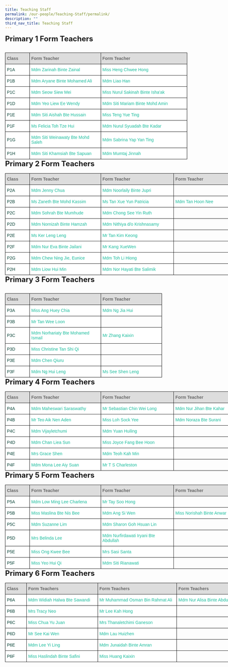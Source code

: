```yaml
---
title: Teaching Staff
permalink: /our-people/Teaching-Staff/permalink/
description: ""
third_nav_title: Teaching Staff
---
```

<style type="text/css">
.tg  {border-collapse:collapse;border-spacing:0;margin:0px auto;}
.tg td{border-color:black;border-style:solid;border-width:1px;font-family:Arial, sans-serif;font-size:14px;
  overflow:hidden;padding:10px 5px;word-break:normal;}
.tg th{border-color:black;border-style:solid;border-width:1px;font-family:Arial, sans-serif;font-size:14px;
  font-weight:normal;overflow:hidden;padding:10px 5px;word-break:normal;}
.tg .tg-yhj3{background-color:#FFF;color:#0C463A;text-align:left;vertical-align:middle}
.tg .tg-feqv{background-color:#DDD;color:#666;font-weight:bold;text-align:left;vertical-align:middle}
.tg .tg-o5fr{background-color:#FFF;color:#FD6500;text-align:left;vertical-align:middle}
</style>
<span style="font-size:24px"><b>Primary 1 Form Teachers</b></span><br><br><table align="left" class="tg" style="undefined; table-layout: fixed; width: 598px">
<colgroup>
<col style="width: 80px">
<col style="width: 234px">
<col style="width: 284px">
</colgroup>
<tbody>
 <tr>
		<td class="tg-feqv"><span style="color:#666;background-color:#DDD"><b>Class</b></span></td>
		<td class="tg-feqv"><span style="color:#666;background-color:#DDD"><b>Form Teacher</b></span></td>
		<td class="tg-feqv"><span style="color:#666;background-color:#DDD"><b>Form Teacher</b></span></td>
  </tr>

<!-- Primary 1 Form Teachers --> 
<tr>
    <td class="tg-yhj3">P1A<br></td>
    <td class="tg-yhj3"><a href="mailto:zarinah_zainal@moe.edu.sg" style="text-decoration:none; color:#1ABC9C">Mdm Zarinah Binte Zainal</a><br></td>
<td class="tg-yhj3"><a href="mailto:heng_chwee_hong@moe.edu.sg" style="text-decoration:none; color:#1ABC9C">Miss Heng Chwee Hong</a><br></td>
</tr>
<tr>
    <td class="tg-yhj3">P1B<br></td>
    <td class="tg-yhj3"><a href="mailto:aryane_mohamed_ali@moe.edu.sg" style="text-decoration:none; color:#1ABC9C">Mdm Aryane Binte Mohamed Ali</a><br></td>
		<td class="tg-yhj3"><a href="mailto:liao_han@moe.edu.sg" style="text-decoration:none; color:#1ABC9C">Mdm Liao Han</a><br></td>
  </tr>
	<tr>
    <td class="tg-yhj3">P1C<br></td>
    <td class="tg-yhj3"><a href="mailto:seow_siew_mei@moe.edu.sg" style="text-decoration:none;color:#1ABC9C">Mdm Seow Siew Mei</a><br></td>
<td class="tg-yhj3"><a href="mailto:nurul_sakinah_ishaak@moe.edu.sg" style="text-decoration:none;color:#1ABC9C">Miss Nurul Sakinah Binte Isha'ak</a><br></td>
</tr>
	<tr>
    <td class="tg-yhj3">P1D<br></td>
    <td class="tg-yhj3"><a href="mailto:yeo_liew_ee_wendy@moe.edu.sg" style="text-decoration:none;color:#1ABC9C">Mdm Yeo Liew Ee Wendy</a><br></td>
		<td class="tg-yhj3"><a href="mailto:siti_mariam_mohd_amin@moe.edu.sg" style="text-decoration:none;color:#1ABC9C">Mdm Siti Mariam Binte Mohd Amin</a><br></td>
</tr>
	<tr>
    <td class="tg-yhj3">P1E<br></td>
    <td class="tg-yhj3"><a href="mailto:siti_aishah_hussain@moe.edu.sg" style="text-decoration:none;color:#1ABC9C">Mdm Siti Aishah Bte Hussain</a><br></td>
		<td class="tg-yhj3"><a href="mailto:teng_yue_ting@moe.edu.sg" style="text-decoration:none;color:#1ABC9C">Miss Teng Yue Ting</a><br></td>
 </tr>
	<tr>
    <td class="tg-yhj3">P1F<br></td>
    <td class="tg-yhj3"><a href="mailto:toh_sze_hui@moe.edu.sg" style="text-decoration:none;color:#1ABC9C">Ms Felicia Toh Tze Hui</a><br></td>
<td class="tg-yhj3"><a href="mailto:nurul_syuadah_kadar@moe.edu.sg" style="text-decoration:none;color:#1ABC9C">Mdm Nurul Syuadah Bte Kadar</a><br></td>
</tr>
<tr>
<td class="tg-yhj3">P1G<br></td>
<td class="tg-yhj3"><a href="mailto:siti_weinawaty_mohd_salleh@moe.edu.sg" style="text-decoration:none;color:#1ABC9C">Mdm Siti Weinawaty Bte Mohd Saleh</a><br></td>
<td class="tg-yhj3"><a href="mailto:yap_yan_ting_sabrina@moe.edu.sg" style="text-decoration:none;color:#1ABC9C">Mdm Sabrina Yap Yan Ting</a><br></td>
</tr>
	
<tr>
<td class="tg-yhj3">P1H<br></td>
<td class="tg-yhj3"><a href="mailto:siti_khamsiah_sapuan@moe.edu.sg" style="text-decoration:none;color:#1ABC9C">Mdm Siti Khamsiah Bte Sapuan</a><br></td>
<td class="tg-yhj3"><a href="mailto:mailto:mumtaj_jinnah@moe.edu.sg" style="text-decoration:none;color:#1ABC9C">Mdm Mumtaj Jinnah</a><br></td>
</tr>
</tbody>
</table>
<br>
<span style="font-size:24px"><b>Primary 2 Form Teachers</b></span><br><br><table align="left" class="tg" style="undefined;table-layout: fixed; width: 834px">
<colgroup>
<col style="width: 80px">
<col style="width: 234px">
<col style="width: 240px">
<col style="width: 280px">
</colgroup>
<tbody>
  <tr>
		<td class="tg-feqv"><span style="color:#666;background-color:#DDD"><b>Class</b></span></td>
		<td class="tg-feqv"><span style="color:#666;background-color:#DDD"><b>Form Teacher</b></span></td>
		<td class="tg-feqv"><span style="color:#666;background-color:#DDD"><b>Form Teacher</b></span></td>
		<td class="tg-feqv"><span style="color:#666;background-color:#DDD"><b>Form Teacher</b></span></td>
  </tr>
  
<!-- Primary 2 Form Teachers -->	
<tr>
 <td class="tg-yhj3">P2A<br></td>
 <td class="tg-yhj3"><a href="mailto:chua_baofeng_jenny@moe.edu.sg" style="text-decoration:none;color:#1ABC9C">Mdm Jenny Chua</a><br></td>
<td class="tg-yhj3"><a href="mailto:noorlaily_jupri@moe.edu.sg" style="text-decoration:none;color:#1ABC9C">Mdm Noorlaily Binte Jupri</a><br></td>
<td><br></td>
</tr>
<tr>
<td class="tg-yhj3">P2B<br></td>
<td class="tg-yhj3"><a href="mailto:zaneth_mohd_kassim@moe.edu.sg" style="text-decoration:none;color:#1ABC9C">Ms Zaneth Bte Mohd Kassim</a><br></td>
<td class="tg-yhj3"><a href="mailto:tan_xue_yun_patricia@moe.edu.sg" style="text-decoration:none;color:#1ABC9C">Ms Tan Xue Yun Patricia</a><br></td>
<td class="tg-yhj3"><a href="mailto:tan_hoon_nee@moe.edu.sg" style="text-decoration:none;color:#1ABC9C">Mdm Tan Hoon Nee</a><br></td>
</tr>
<tr>
<td class="tg-yhj3">P2C<br></td>
<td class="tg-yhj3"><a href="mailto:sohrah_mumhude@moe.edu.sg" style="text-decoration:none;color:#1ABC9C">Mdm Sohrah Bte Mumhude</a><br></td>
<td class="tg-yhj3"><a href="mailto:chong_see_yin@moe.edu.sg" style="text-decoration:none;color:#1ABC9C">Mdm Chong See Yin Ruth</a><br></td>
<td><br></td>
</tr>
<tr>
<td class="tg-yhj3">P2D<br></td>
<td class="tg-yhj3"><a href="mailto:nornizah_hamzah@moe.edu.sg" style="text-decoration:none;color:#1ABC9C">Mdm Nornizah Binte Hamzah</a><br></td>
<td class="tg-yhj3"><a href="mailto:nithiya_krishnasamy@moe.edu.sg" style="text-decoration:none;color:#1ABC9C">Mdm Nithiya d/o Krishnasamy</a><br></td>
</tr>
<tr>
<td class="tg-yhj3">P2E<br></td>
<td class="tg-yhj3"><a href="mailto:ker_leng_leng@moe.edu.sg" style="text-decoration:none;color:#1ABC9C">Ms Ker Leng Leng</a><br></td>
<td class="tg-yhj3"><a href="mailto:tan_kim_keong@moe.edu.sg" style="text-decoration:none;color:#1ABC9C">Mr Tan Kim Keong</a><br></td>
<td><br></td>
</tr>
<tr>
<td class="tg-yhj3">P2F<br></td>
<td class="tg-yhj3"><a href="mailto:nur_eva_jailani@moe.edu.sg" style="text-decoration:none;color:#1ABC9C">Mdm Nur Eva Binte Jailani</a><br></td>
<td class="tg-yhj3"><a href="mailto:kang_xue_wen@moe.edu.sg" style="text-decoration:none;color:#1ABC9C">Mr Kang XueWen</a><br></td>
<td><br></td>
</tr>
<tr>
<td class="tg-yhj3">P2G<br></td>
 <td class="tg-yhj3"><a href="mailto:chew_ning_jie_eunice@moe.edu.sg" style="text-decoration:none;color:#1ABC9C">Mdm Chew Ning Jie, Eunice</a><br></td>
<td class="tg-yhj3"><a href="mailto:toh_li_hiong@moe.edu.sg" style="text-decoration:none;color:#1ABC9C">Mdm Toh Li Hiong</a><br></td>
<td><br></td>
</tr>
<tr>
<td class="tg-yhj3">P2H<br></td>
<td class="tg-yhj3"><a href="mailto:liow_hui_min@moe.edu.sg" style="text-decoration:none;color:#1ABC9C">Mdm Liow Hui Min</a><br></td>
<td class="tg-yhj3"><a href="mailto:nor_hayati_salimik@moe.edu.sg" style="text-decoration:none;color:#1ABC9C">Mdm Nor Hayati Bte Salimik</a><br></td>
<td><br></td>
</tr>
</tbody>
</table>
			
<br><br><span style="font-size:24px"><b>Primary 3 Form Teachers</b></span><br><br><table align="left" class="tg" style="undefined; table-layout: fixed; width: 598px">
<colgroup>
<col style="width: 80px">
<col style="width: 234px">
<col style="width: 200px">
</colgroup>
<tbody>
<tr>
		<td class="tg-feqv"><span style="color:#666;background-color:#DDD"><b>Class</b></span></td>
		<td class="tg-feqv"><span style="color:#666;background-color:#DDD"><b>Form Teacher</b></span></td>
		<td class="tg-feqv"><span style="color:#666;background-color:#DDD"><b>Form Teacher</b></span></td>
  </tr>
  
<!-- Primary 3 Form Teachers -->
<tr>
<td class="tg-yhj3">P3A<br></td>
<td class="tg-yhj3"><a href="mailto:ang_huey_chia@moe.edu.sg" style="text-decoration:none;color:#1ABC9C">Miss Ang Huey Chia</a><br></td>
<td class="tg-yhj3"><a href="mailto:ng_jia_hui@moe.edu.sg" style="text-decoration:none;color:#1ABC9C">Mdm Ng Jia Hui</a><br></td>
</tr>
<tr>
<td class="tg-yhj3">P3B<br></td>
<td class="tg-yhj3"><a href="mailto:tan_wee_loon@moe.edu.sg" style="text-decoration:none;color:#1ABC9C">Mr Tan Wee Loon</a><br></td>
<td><br></td>
</tr>
<tr>
<td class="tg-yhj3">P3C<br></td>
 <td class="tg-yhj3"><a href="mailto:norhariaty_mohamed_ismail@moe.edu.sg" style="text-decoration:none;color:#1ABC9C">Mdm Norhariaty Bte Mohamed Ismail</a><br></td>
<td class="tg-yhj3"><a href="mailto:zhang_kaixin@moe.edu.sg" style="text-decoration:none;color:#1ABC9C">Mr Zhang Kaixin</a><br></td>
</tr>
<tr>
<td class="tg-yhj3">P3D<br></td>
<td class="tg-yhj3"><a href="mailto:tan_shi_qi_christine@moe.edu.sg" style="text-decoration:none;color:#1ABC9C">Miss Christine Tan Shi Qi</a><br></td>
<td><br></td>
</tr>
<tr>
<td class="tg-yhj3">P3E<br></td>
<td class="tg-yhj3"><a href="mailto:chen_qiuru@moe.edu.sg" style="text-decoration:none;color:#1ABC9C">Mdm Chen Qiuru</a><br></td>
<td><br></td>
</tr>
<tr>
<td class="tg-yhj3">P3F<br></td>
<td class="tg-yhj3"><a href="mailto:ng_hui_leng@moe.edu.sg" style="text-decoration:none;color:#1ABC9C">Mdm Ng Hui Leng</a><br></td>
<td class="tg-yhj3"><a href="mailto:see_shen_leng@moe.edu.sg" style="text-decoration:none;color:#1ABC9C">Ms See Shen Leng</a><br></td>
</tr>
</tbody>
</table>
<br>
<span style="font-size:24px"><b>Primary 4 Form Teachers</b></span><br><br><table align="left" class="tg" style="undefined;table-layout: fixed; width: 794px">
<colgroup>
<col style="width: 80px">
<col style="width: 234px">
<col style="width: 240px">
<col style="width: 240px">
</colgroup>
<tbody>
  <tr>
		<td class="tg-feqv"><span style="color:#666;background-color:#DDD"><b>Class</b></span></td>
		<td class="tg-feqv"><span style="color:#666;background-color:#DDD"><b>Form Teacher</b></span></td>
		<td class="tg-feqv"><span style="color:#666;background-color:#DDD"><b>Form Teacher</b></span></td>
		<td class="tg-feqv"><span style="color:#666;background-color:#DDD"><b>Form Teacher</b></span></td>
  </tr>
  
<!-- Primary 4 Form Teachers -->
<tr>
<td class="tg-yhj3">P4A<br></td>
<td class="tg-yhj3"><a href="mailto:maheswari_saraswathy@moe.edu.sg" style="text-decoration:none;color:#1ABC9C">Mdm Maheswari Saraswathy</a><br></td>
<td class="tg-yhj3"><a href="mailto:chin_wei_long_sebastian@moe.edu.sg" style="text-decoration:none;color:#1ABC9C">Mr Sebastian Chin Wei Long</a><br></td>
<td class="tg-yhj3"><a href="mailto:nur_jihan_kahar@moe.edu.sg" style="text-decoration:none;color:#1ABC9C">Mdm Nur Jihan Bte Kahar</a><br></td>
</tr>
<tr>
<td class="tg-yhj3">P4B<br></td>
<td class="tg-yhj3"><a href="mailto:teo_aik_nen_aden@moe.edu.sg" style="text-decoration:none;color:#1ABC9C">Mr Teo Aik Nen Aden</a><br></td>
<td class="tg-yhj3"><a href="mailto:loh_sock_yee@moe.edu.sg" style="text-decoration:none;color:#1ABC9C">Miss Loh Sock Yee</a><br></td>
<td class="tg-yhj3"><a href="mailto:noraza_surani@moe.edu.sg" style="text-decoration:none;color:#1ABC9C">Mdm Noraza Bte Surani</a><br></td>
</tr>
<tr>
<td class="tg-yhj3">P4C<br></td>
<td class="tg-yhj3"><a href="mailto:vijayletchumi_periasamy@moe.edu.sg" style="text-decoration:none;color:#1ABC9C">Mdm Vijayletchumi</a><br></td>
<td class="tg-yhj3"><a href="mailto:yuan_huiling@moe.edu.sg" style="text-decoration:none;color:#1ABC9C">Mdm Yuan Huiling</a><br></td>
<td><br></td>
</tr>
<tr>
<td class="tg-yhj3">P4D<br></td>
<td class="tg-yhj3"><a href="mailto:chan_liea_sun@moe.edu.sg" style="text-decoration:none;color:#1ABC9C">Mdm Chan Liea Sun</a><br></td>
<td class="tg-yhj3"><a href="mailto:fang_bee_hoon@moe.edu.sg" style="text-decoration:none;color:#1ABC9C">Miss Joyce Fang Bee Hoon</a><br></td>
<td><br></td>
</tr>
<tr>
<td class="tg-yhj3">P4E<br></td>
<td class="tg-yhj3"><a href="mailto:teo_xue_hua_grace@moe.edu.sg" style="text-decoration:none;color:#1ABC9C">Mrs Grace Shen</a><br></td>
<td class="tg-yhj3"><a href="mailto:teoh_kah_min@moe.edu.sg" style="text-decoration:none;color:#1ABC9C">Mdm Teoh Kah Min</a><br></td>
<td><br></td>
</tr>
<tr>
<td class="tg-yhj3">P4F<br></td>
<td class="tg-yhj3"><a href="mailto:lee_aiy_suan_mona@moe.edu.sg" style="text-decoration:none;color:#1ABC9C">Mdm Mona Lee Aiy Suan</a><br></td>
<td class="tg-yhj3"><a href="mailto:ts_charleston@moe.edu.sg" style="text-decoration:none;color:#1ABC9C">Mr T S Charleston</a><br></td>
<td><br></td>
</tr>
</tbody>
</table>
<br>	
<span style="font-size:24px"><b>Primary 5 Form Teachers</b></span><br><br><table align="left" class="tg" style="undefined;table-layout: fixed; width: 794px">
<colgroup>
<col style="width: 80px">
<col style="width: 234px">
<col style="width: 240px">
<col style="width: 240px">
</colgroup>
<tbody>
  <tr>
		<td class="tg-feqv"><span style="color:#666;background-color:#DDD"><b>Class</b></span></td>
		<td class="tg-feqv"><span style="color:#666;background-color:#DDD"><b>Form Teacher</b></span></td>
		<td class="tg-feqv"><span style="color:#666;background-color:#DDD"><b>Form Teacher</b></span></td>
		<td class="tg-feqv"><span style="color:#666;background-color:#DDD"><b>Form Teacher</b></span></td>
  </tr>

<!-- Primary 5 Form Teachers -->  
<tr>
    <td class="tg-yhj3">P5A<br></td>
    <td class="tg-yhj3"><a href="mailto:low_ming_lee_charlena@moe.edu.sg" style="text-decoration:none;color:#1ABC9C">Mdm Low Ming Lee Charlena</a><br></td>
<td class="tg-yhj3"><a href="mailto:tay_soo_hong@moe.edu.sg" style="text-decoration:none;color:#1ABC9C">Mr Tay Soo Hong</a><br></td>
<td><br></td>
</tr>
<tr>
<td class="tg-yhj3">P5B<br></td>
<td class="tg-yhj3"><a href="mailto:maslina_nis_bee@moe.edu.sg" style="text-decoration:none;color:#1ABC9C">Miss Maslina Bte Nis Bee</a><br></td>
<td class="tg-yhj3"><a href="mailto:ang_si_wen@moe.edu.sg" style="text-decoration:none;color:#1ABC9C">Mdm Ang Si Wen</a><br></td>
<td class="tg-yhj3"><a href="mailto:norishah_anwar@moe.edu.sg" style="text-decoration:none;color:#1ABC9C">Miss Norishah Binte Anwar</a><br></td>
</tr>
<tr>
<td class="tg-yhj3">P5C<br></td>
<td class="tg-yhj3"><a href="mailto:lim_suzanne@moe.edu.sg" style="text-decoration:none;color:#1ABC9C">Mdm Suzanne Lim</a><br></td>
<td class="tg-yhj3"><a href="mailto:sharon_goh_hsuan_lin@moe.edu.sg" style="text-decoration:none;color:#1ABC9C">Mdm Sharon Goh Hsuan Lin</a><br></td>
<td><br></td>
</tr>
<tr>
<td class="tg-yhj3">P5D<br></td>
 <td class="tg-yhj3"><a href="mailto:cheong_kah_wai@moe.edu.sg" style="text-decoration:none;color:#1ABC9C">Mrs Belinda Lee</a><br></td>
<td class="tg-yhj3"><a href="mailto:nurfirdawati_iryani_abdull@moe.edu.sg" style="text-decoration:none;color:#1ABC9C">Mdm Nurfirdawati Iryani Bte Abdullah</a><br></td>
<td><br></td>
</tr>
<tr>
 <td class="tg-yhj3">P5E<br></td>
 <td class="tg-yhj3"><a href="mailto:ong_kwee_bee@moe.edu.sg" style="text-decoration:none;color:#1ABC9C">Miss Ong Kwee Bee</a><br></td>
<td class="tg-yhj3"><a href="mailto:sasi_santa@moe.edu.sg" style="text-decoration:none;color:#1ABC9C">Mrs Sasi Santa</a><br></td>
<td><br></td>
</tr>
<tr>
<td class="tg-yhj3">P5F<br></td>
    <td class="tg-yhj3"><a href="mailto:yeo_hui_qi@moe.edu.sg" style="text-decoration:none;color:#1ABC9C">Miss Yeo Hui Qi</a><br></td>
<td class="tg-yhj3"><a href="mailto:siti_rianawati_shukor@moe.edu.sg" style="text-decoration:none;color:#1ABC9C">Mdm Siti Rianawati</a><br></td>
<td><br></td>
</tr>
</tbody>
</table>
<br>
<span style="font-size:24px"><b>Primary 6 Form Teachers</b></span><br><br><table align="left" class="tg" style="undefined;table-layout: fixed; width: 834px">
<colgroup>
<col style="width: 70px">
<col style="width: 234px">
<col style="width: 260px">
<col style="width: 270px">
</colgroup>
<tbody>
  <tr>
		<td class="tg-feqv"><span style="color:#666;background-color:#DDD"><b>Class</b></span></td>
		<td class="tg-feqv"><span style="color:#666;background-color:#DDD"><b>Form Teachers</b></span></td>
		<td class="tg-feqv"><span style="color:#666;background-color:#DDD"><b>Form Teachers</b></span></td>
		<td class="tg-feqv"><span style="color:#666;background-color:#DDD"><b>Form Teachers</b></span></td>
  </tr>

<!-- Primary 6 Form Teachers -->	
<tr>
 <td class="tg-yhj3">P6A<br></td>
 <td class="tg-yhj3"><a href="mailto:widiah_halwa_sawandi@moe.edu.sg" style="text-decoration:none;color:#1ABC9C">Mdm Widiah Halwa Bte Sawandi</a><br></td>
<td class="tg-yhj3"><a href="mailto:muhammad_osman_rahmat_ali@moe.edu.sg" style="text-decoration:none;color:#1ABC9C">Mr Muhammad Osman Bin Rahmat Ali</a><br></td>
<td class="tg-yhj3"><a href="mailto:nur_alisa_abdul_samad@moe.edu.sg" style="text-decoration:none;color:#1ABC9C">Mdm Nur Alisa Binte Abdul Samad</a><br></td>
  </tr>
	<tr>
    <td class="tg-yhj3">P6B<br></td>
    <td class="tg-yhj3"><a href="mailto:goh_seow_wen@moe.edu.sg" style="text-decoration:none;color:#1ABC9C">Mrs Tracy Neo</a><br></td>
<td class="tg-yhj3"><a href="mailto:lee_kah_hong@schools.gov.sg" style="text-decoration:none;color:#1ABC9C">Mr Lee Kah Hong</a><br></td>
<td><br></td>
</tr>
<tr>
<td class="tg-yhj3">P6C<br></td>
<td class="tg-yhj3"><a href="mailto:chua_yu_juan@moe.edu.sg" style="text-decoration:none;color:#1ABC9C">Miss Chua Yu Juan</a><br></td>
<td class="tg-yhj3"><a href="mailto:thanaletchimi_ganeson@moe.edu.sg" style="text-decoration:none;color:#1ABC9C">Mrs Thanaletchimi Ganeson</a><br></td>
<td><br></td>
</tr>
<tr>
<td class="tg-yhj3">P6D<br></td>
<td class="tg-yhj3"><a href="mailto:see_kai_wen@moe.edu.sg" style="text-decoration:none;color:#1ABC9C">Mr See Kai Wen</a><br></td>
<td class="tg-yhj3"><a href="mailto:lau_huizhen@moe.edu.sg" style="text-decoration:none;color:#1ABC9C">Mdm Lau Huizhen</a><br></td>
<td><br></td>
</tr>
<tr>
<td class="tg-yhj3">P6E<br></td>
<td class="tg-yhj3"><a href="mailto:lee_yi_ling@moe.edu.sg" style="text-decoration:none;color:#1ABC9C">Mdm Lee Yi Ling</a><br></td>
<td class="tg-yhj3"><a href="mailto:junaidah_aan@moe.edu.sg" style="text-decoration:none;color:#1ABC9C">Mdm Junaidah Binte Amran</a><br></td>
<td><br></td>
</tr>
<tr>
<td class="tg-yhj3">P6F<br></td>
<td class="tg-yhj3"><a href="mailto:haslindah_safini@moe.edu.sg" style="text-decoration:none;color:#1ABC9C">Miss Haslindah Binte Safini</a><br></td>
<td class="tg-yhj3"><a href="mailto:huang_kaixin@moe.edu.sg" style="text-decoration:none;color:#1ABC9C">Miss Huang Kaixin</a><br></td>
<td><br></td>
</tr>
</tbody>
</table>